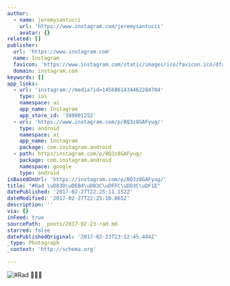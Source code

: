 ```yaml
---
author:
  - name: jeremysantucci
    url: 'https://www.instagram.com/jeremysantucci'
    avatar: {}
related: []
publisher:
  url: 'https://www.instagram.com'
  name: Instagram
  favicon: 'https://www.instagram.com/static/images/ico/favicon.ico/dfa85bb1fd63.ico'
  domain: instagram.com
keywords: []
app_links:
  - url: 'instagram://media?id=1456861434462284704'
    type: ios
    namespace: ai
    app_name: Instagram
    app_store_id: '389801252'
  - url: 'https://www.instagram.com/p/BQ3z8GAFyug/'
    type: android
    namespace: ai
    app_name: Instagram
    package: com.instagram.android
  - path: https/instagram.com/p/BQ3z8GAFyug/
    package: com.instagram.android
    namespace: google
    type: android
isBasedOnUrl: 'https://instagram.com/p/BQ3z8GAFyug/'
title: "#Rad \uD83D\uDEB4\uD83C\uDFFC\uD83C\uDF1E"
datePublished: '2017-02-27T22:25:11.152Z'
dateModified: '2017-02-27T22:25:10.865Z'
description: ''
via: {}
inFeed: true
sourcePath: _posts/2017-02-23-rad.md
starred: false
datePublishedOriginal: '2017-02-23T23:12:45.484Z'
_type: Photograph
_context: 'http://schema.org'

---
```

![#Rad ](https://scontent.cdninstagram.com/t51.2885-15/sh0.08/e35/p640x640/16789949_289543974797529_8299040490016210944_n.jpg)